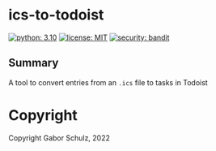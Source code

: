 # ics-to-todoist

[![python: 3.10](https://img.shields.io/badge/python-3.11-brightgreen)](https://python.org)
[![license: MIT](https://img.shields.io/badge/license-MIT-blue)](https://opensource.org/licenses/MIT)
[![security: bandit](https://img.shields.io/badge/security-bandit-yellow.svg)](https://github.com/PyCQA/bandit)

## Summary

A tool to convert entries from an `.ics` file to tasks in Todoist

# Copyright

Copyright Gabor Schulz, 2022

